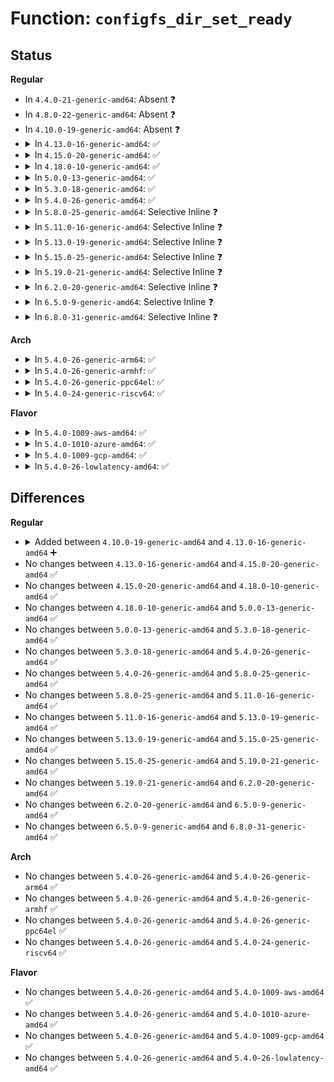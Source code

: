 # Function: <code>configfs_dir_set_ready</code>

## Status
<b>Regular</b>
<ul>
<li>
In <code>4.4.0-21-generic-amd64</code>: Absent ❓
</li>
<li>
In <code>4.8.0-22-generic-amd64</code>: Absent ❓
</li>
<li>
In <code>4.10.0-19-generic-amd64</code>: Absent ❓
</li>
<li>
<details>
<summary>In <code>4.13.0-16-generic-amd64</code>: ✅</summary>

```c
void configfs_dir_set_ready(struct configfs_dirent * sd)
```

```json
{
  "name": "configfs_dir_set_ready",
  "collision_type": "Unique Static",
  "inline_type": "No",
  "funcs": [
    {
      "addr": 18446744071581854944,
      "name": "configfs_dir_set_ready",
      "external": false,
      "loc": "fs/configfs/dir.c:319",
      "file": "fs/configfs/dir.c",
      "inline": "seen, unknown",
      "caller_inline": [],
      "caller_func": [
        "fs/configfs/dir.c:configfs_register_subsystem",
        "fs/configfs/dir.c:configfs_register_group",
        "fs/configfs/dir.c:configfs_mkdir",
        "fs/configfs/dir.c:configfs_dir_set_ready"
      ]
    }
  ],
  "symbols": [
    {
      "addr": 18446744071581854944,
      "name": "configfs_dir_set_ready",
      "section": ".text",
      "bind": "STB_LOCAL",
      "size": 70
    }
  ]
}
```
</details>
</li>
<li>
<details>
<summary>In <code>4.15.0-20-generic-amd64</code>: ✅</summary>

```c
void configfs_dir_set_ready(struct configfs_dirent * sd)
```

```json
{
  "name": "configfs_dir_set_ready",
  "collision_type": "Unique Static",
  "inline_type": "No",
  "funcs": [
    {
      "addr": 18446744071582004816,
      "name": "configfs_dir_set_ready",
      "external": false,
      "loc": "fs/configfs/dir.c:319",
      "file": "fs/configfs/dir.c",
      "inline": "seen, unknown",
      "caller_inline": [],
      "caller_func": [
        "fs/configfs/dir.c:configfs_register_subsystem",
        "fs/configfs/dir.c:configfs_register_group",
        "fs/configfs/dir.c:configfs_mkdir",
        "fs/configfs/dir.c:configfs_dir_set_ready"
      ]
    }
  ],
  "symbols": [
    {
      "addr": 18446744071582004816,
      "name": "configfs_dir_set_ready",
      "section": ".text",
      "bind": "STB_LOCAL",
      "size": 70
    }
  ]
}
```
</details>
</li>
<li>
<details>
<summary>In <code>4.18.0-10-generic-amd64</code>: ✅</summary>

```c
void configfs_dir_set_ready(struct configfs_dirent * sd)
```

```json
{
  "name": "configfs_dir_set_ready",
  "collision_type": "Unique Static",
  "inline_type": "No",
  "funcs": [
    {
      "addr": 18446744071582193088,
      "name": "configfs_dir_set_ready",
      "external": false,
      "loc": "fs/configfs/dir.c:319",
      "file": "fs/configfs/dir.c",
      "inline": "seen, unknown",
      "caller_inline": [],
      "caller_func": [
        "fs/configfs/dir.c:configfs_register_subsystem",
        "fs/configfs/dir.c:configfs_register_group",
        "fs/configfs/dir.c:configfs_mkdir",
        "fs/configfs/dir.c:configfs_dir_set_ready"
      ]
    }
  ],
  "symbols": [
    {
      "addr": 18446744071582193088,
      "name": "configfs_dir_set_ready",
      "section": ".text",
      "bind": "STB_LOCAL",
      "size": 70
    }
  ]
}
```
</details>
</li>
<li>
<details>
<summary>In <code>5.0.0-13-generic-amd64</code>: ✅</summary>

```c
void configfs_dir_set_ready(struct configfs_dirent * sd)
```

```json
{
  "name": "configfs_dir_set_ready",
  "collision_type": "Unique Static",
  "inline_type": "No",
  "funcs": [
    {
      "addr": 18446744071582288304,
      "name": "configfs_dir_set_ready",
      "external": false,
      "loc": "fs/configfs/dir.c:319",
      "file": "fs/configfs/dir.c",
      "inline": "seen, unknown",
      "caller_inline": [],
      "caller_func": [
        "fs/configfs/dir.c:configfs_register_subsystem",
        "fs/configfs/dir.c:configfs_register_group",
        "fs/configfs/dir.c:configfs_mkdir",
        "fs/configfs/dir.c:configfs_dir_set_ready"
      ]
    }
  ],
  "symbols": [
    {
      "addr": 18446744071582288304,
      "name": "configfs_dir_set_ready",
      "section": ".text",
      "bind": "STB_LOCAL",
      "size": 70
    }
  ]
}
```
</details>
</li>
<li>
<details>
<summary>In <code>5.3.0-18-generic-amd64</code>: ✅</summary>

```c
void configfs_dir_set_ready(struct configfs_dirent * sd)
```

```json
{
  "name": "configfs_dir_set_ready",
  "collision_type": "Unique Static",
  "inline_type": "No",
  "funcs": [
    {
      "addr": 18446744071582453520,
      "name": "configfs_dir_set_ready",
      "external": false,
      "loc": "fs/configfs/dir.c:334",
      "file": "fs/configfs/dir.c",
      "inline": "seen, unknown",
      "caller_inline": [],
      "caller_func": [
        "fs/configfs/dir.c:configfs_register_subsystem",
        "fs/configfs/dir.c:configfs_register_group",
        "fs/configfs/dir.c:configfs_mkdir",
        "fs/configfs/dir.c:configfs_dir_set_ready"
      ]
    }
  ],
  "symbols": [
    {
      "addr": 18446744071582453520,
      "name": "configfs_dir_set_ready",
      "section": ".text",
      "bind": "STB_LOCAL",
      "size": 70
    }
  ]
}
```
</details>
</li>
<li>
<details>
<summary>In <code>5.4.0-26-generic-amd64</code>: ✅</summary>

```c
void configfs_dir_set_ready(struct configfs_dirent * sd)
```

```json
{
  "name": "configfs_dir_set_ready",
  "collision_type": "Unique Static",
  "inline_type": "No",
  "funcs": [
    {
      "addr": 18446744071582552976,
      "name": "configfs_dir_set_ready",
      "external": false,
      "loc": "fs/configfs/dir.c:323",
      "file": "fs/configfs/dir.c",
      "inline": "seen, unknown",
      "caller_inline": [],
      "caller_func": [
        "fs/configfs/dir.c:configfs_register_subsystem",
        "fs/configfs/dir.c:configfs_register_group",
        "fs/configfs/dir.c:configfs_mkdir",
        "fs/configfs/dir.c:configfs_dir_set_ready"
      ]
    }
  ],
  "symbols": [
    {
      "addr": 18446744071582552976,
      "name": "configfs_dir_set_ready",
      "section": ".text",
      "bind": "STB_LOCAL",
      "size": 70
    }
  ]
}
```
</details>
</li>
<li>
<details>
<summary>In <code>5.8.0-25-generic-amd64</code>: Selective Inline ❓</summary>

```c
void configfs_dir_set_ready(struct configfs_dirent * sd)
```

```json
{
  "name": "configfs_dir_set_ready",
  "collision_type": "Unique Static",
  "inline_type": "Selective",
  "funcs": [
    {
      "addr": 18446744071582869536,
      "name": "configfs_dir_set_ready",
      "external": false,
      "loc": "fs/configfs/dir.c:323",
      "file": "fs/configfs/dir.c",
      "inline": "not declared, inlined",
      "caller_inline": [
        "fs/configfs/dir.c:configfs_register_group"
      ],
      "caller_func": [
        "fs/configfs/dir.c:configfs_register_subsystem",
        "fs/configfs/dir.c:configfs_register_group",
        "fs/configfs/dir.c:configfs_mkdir"
      ]
    }
  ],
  "symbols": [
    {
      "addr": 18446744071582860592,
      "name": "configfs_dir_set_ready",
      "section": ".text",
      "bind": "STB_LOCAL",
      "size": 603
    }
  ]
}
```
</details>
</li>
<li>
<details>
<summary>In <code>5.11.0-16-generic-amd64</code>: Selective Inline ❓</summary>

```c
void configfs_dir_set_ready(struct configfs_dirent * sd)
```

```json
{
  "name": "configfs_dir_set_ready",
  "collision_type": "Unique Static",
  "inline_type": "Selective",
  "funcs": [
    {
      "addr": 18446744071582942448,
      "name": "configfs_dir_set_ready",
      "external": false,
      "loc": "fs/configfs/dir.c:324",
      "file": "fs/configfs/dir.c",
      "inline": "not declared, inlined",
      "caller_inline": [
        "fs/configfs/dir.c:configfs_register_group"
      ],
      "caller_func": [
        "fs/configfs/dir.c:configfs_register_subsystem",
        "fs/configfs/dir.c:configfs_register_group",
        "fs/configfs/dir.c:configfs_mkdir"
      ]
    }
  ],
  "symbols": [
    {
      "addr": 18446744071582933584,
      "name": "configfs_dir_set_ready",
      "section": ".text",
      "bind": "STB_LOCAL",
      "size": 603
    }
  ]
}
```
</details>
</li>
<li>
<details>
<summary>In <code>5.13.0-19-generic-amd64</code>: Selective Inline ❓</summary>

```c
void configfs_dir_set_ready(struct configfs_dirent * sd)
```

```json
{
  "name": "configfs_dir_set_ready",
  "collision_type": "Unique Static",
  "inline_type": "Selective",
  "funcs": [
    {
      "addr": 18446744071582969985,
      "name": "configfs_dir_set_ready",
      "external": false,
      "loc": "fs/configfs/dir.c:322",
      "file": "fs/configfs/dir.c",
      "inline": "not declared, inlined",
      "caller_inline": [
        "fs/configfs/dir.c:configfs_register_subsystem",
        "fs/configfs/dir.c:configfs_register_group"
      ],
      "caller_func": [
        "fs/configfs/dir.c:configfs_register_subsystem",
        "fs/configfs/dir.c:configfs_register_group",
        "fs/configfs/dir.c:configfs_mkdir"
      ]
    }
  ],
  "symbols": [
    {
      "addr": 18446744071582961152,
      "name": "configfs_dir_set_ready",
      "section": ".text",
      "bind": "STB_LOCAL",
      "size": 633
    }
  ]
}
```
</details>
</li>
<li>
<details>
<summary>In <code>5.15.0-25-generic-amd64</code>: Selective Inline ❓</summary>

```c
void configfs_dir_set_ready(struct configfs_dirent * sd)
```

```json
{
  "name": "configfs_dir_set_ready",
  "collision_type": "Unique Static",
  "inline_type": "Selective",
  "funcs": [
    {
      "addr": 18446744071583305585,
      "name": "configfs_dir_set_ready",
      "external": false,
      "loc": "fs/configfs/dir.c:330",
      "file": "fs/configfs/dir.c",
      "inline": "not declared, inlined",
      "caller_inline": [
        "fs/configfs/dir.c:configfs_register_subsystem",
        "fs/configfs/dir.c:configfs_register_group"
      ],
      "caller_func": [
        "fs/configfs/dir.c:configfs_register_subsystem",
        "fs/configfs/dir.c:configfs_register_group",
        "fs/configfs/dir.c:configfs_mkdir"
      ]
    }
  ],
  "symbols": [
    {
      "addr": 18446744071583296768,
      "name": "configfs_dir_set_ready",
      "section": ".text",
      "bind": "STB_LOCAL",
      "size": 633
    }
  ]
}
```
</details>
</li>
<li>
<details>
<summary>In <code>5.19.0-21-generic-amd64</code>: Selective Inline ❓</summary>

```c
void configfs_dir_set_ready(struct configfs_dirent * sd)
```

```json
{
  "name": "configfs_dir_set_ready",
  "collision_type": "Unique Static",
  "inline_type": "Selective",
  "funcs": [
    {
      "addr": 18446744071583812330,
      "name": "configfs_dir_set_ready",
      "external": false,
      "loc": "fs/configfs/dir.c:330",
      "file": "fs/configfs/dir.c",
      "inline": "not declared, inlined",
      "caller_inline": [
        "fs/configfs/dir.c:configfs_register_subsystem",
        "fs/configfs/dir.c:configfs_register_group"
      ],
      "caller_func": [
        "fs/configfs/dir.c:configfs_register_subsystem",
        "fs/configfs/dir.c:configfs_register_group",
        "fs/configfs/dir.c:configfs_mkdir"
      ]
    }
  ],
  "symbols": [
    {
      "addr": 18446744071583804976,
      "name": "configfs_dir_set_ready",
      "section": ".text",
      "bind": "STB_LOCAL",
      "size": 760
    }
  ]
}
```
</details>
</li>
<li>
<details>
<summary>In <code>6.2.0-20-generic-amd64</code>: Selective Inline ❓</summary>

```c
void configfs_dir_set_ready(struct configfs_dirent * sd)
```

```json
{
  "name": "configfs_dir_set_ready",
  "collision_type": "Unique Static",
  "inline_type": "Selective",
  "funcs": [
    {
      "addr": 18446744071584433738,
      "name": "configfs_dir_set_ready",
      "external": false,
      "loc": "fs/configfs/dir.c:331",
      "file": "fs/configfs/dir.c",
      "inline": "not declared, inlined",
      "caller_inline": [
        "fs/configfs/dir.c:configfs_register_subsystem",
        "fs/configfs/dir.c:configfs_register_group"
      ],
      "caller_func": [
        "fs/configfs/dir.c:configfs_register_subsystem",
        "fs/configfs/dir.c:configfs_register_group",
        "fs/configfs/dir.c:configfs_mkdir"
      ]
    }
  ],
  "symbols": [
    {
      "addr": 18446744071584425808,
      "name": "configfs_dir_set_ready",
      "section": ".text",
      "bind": "STB_LOCAL",
      "size": 760
    }
  ]
}
```
</details>
</li>
<li>
<details>
<summary>In <code>6.5.0-9-generic-amd64</code>: Selective Inline ❓</summary>

```c
void configfs_dir_set_ready(struct configfs_dirent * sd)
```

```json
{
  "name": "configfs_dir_set_ready",
  "collision_type": "Unique Static",
  "inline_type": "Selective",
  "funcs": [
    {
      "addr": 18446744071584662474,
      "name": "configfs_dir_set_ready",
      "external": false,
      "loc": "fs/configfs/dir.c:331",
      "file": "fs/configfs/dir.c",
      "inline": "not declared, inlined",
      "caller_inline": [
        "fs/configfs/dir.c:configfs_register_subsystem",
        "fs/configfs/dir.c:configfs_register_group"
      ],
      "caller_func": [
        "fs/configfs/dir.c:configfs_register_subsystem",
        "fs/configfs/dir.c:configfs_register_group",
        "fs/configfs/dir.c:configfs_mkdir"
      ]
    }
  ],
  "symbols": [
    {
      "addr": 18446744071584654512,
      "name": "configfs_dir_set_ready",
      "section": ".text",
      "bind": "STB_LOCAL",
      "size": 791
    }
  ]
}
```
</details>
</li>
<li>
<details>
<summary>In <code>6.8.0-31-generic-amd64</code>: Selective Inline ❓</summary>

```c
void configfs_dir_set_ready(struct configfs_dirent * sd)
```

```json
{
  "name": "configfs_dir_set_ready",
  "collision_type": "Unique Static",
  "inline_type": "Selective",
  "funcs": [
    {
      "addr": 18446744071584895150,
      "name": "configfs_dir_set_ready",
      "external": false,
      "loc": "fs/configfs/dir.c:331",
      "file": "fs/configfs/dir.c",
      "inline": "not declared, inlined",
      "caller_inline": [
        "fs/configfs/dir.c:configfs_register_subsystem",
        "fs/configfs/dir.c:configfs_register_group"
      ],
      "caller_func": [
        "fs/configfs/dir.c:configfs_register_subsystem",
        "fs/configfs/dir.c:configfs_register_group",
        "fs/configfs/dir.c:configfs_mkdir"
      ]
    }
  ],
  "symbols": [
    {
      "addr": 18446744071584887168,
      "name": "configfs_dir_set_ready",
      "section": ".text",
      "bind": "STB_LOCAL",
      "size": 791
    }
  ]
}
```
</details>
</li>
</ul>
<b>Arch</b>
<ul>
<li>
<details>
<summary>In <code>5.4.0-26-generic-arm64</code>: ✅</summary>

```c
void configfs_dir_set_ready(struct configfs_dirent * sd)
```

```json
{
  "name": "configfs_dir_set_ready",
  "collision_type": "Unique Static",
  "inline_type": "No",
  "funcs": [
    {
      "addr": 18446603336494192920,
      "name": "configfs_dir_set_ready",
      "external": false,
      "loc": "fs/configfs/dir.c:323",
      "file": "fs/configfs/dir.c",
      "inline": "seen, unknown",
      "caller_inline": [],
      "caller_func": [
        "fs/configfs/dir.c:configfs_register_subsystem",
        "fs/configfs/dir.c:configfs_register_group",
        "fs/configfs/dir.c:configfs_mkdir",
        "fs/configfs/dir.c:configfs_dir_set_ready"
      ]
    }
  ],
  "symbols": [
    {
      "addr": 18446603336494192920,
      "name": "configfs_dir_set_ready",
      "section": ".text",
      "bind": "STB_LOCAL",
      "size": 104
    }
  ]
}
```
</details>
</li>
<li>
<details>
<summary>In <code>5.4.0-26-generic-armhf</code>: ✅</summary>

```c
void configfs_dir_set_ready(struct configfs_dirent * sd)
```

```json
{
  "name": "configfs_dir_set_ready",
  "collision_type": "Unique Static",
  "inline_type": "No",
  "funcs": [
    {
      "addr": 3227628732,
      "name": "configfs_dir_set_ready",
      "external": false,
      "loc": "fs/configfs/dir.c:323",
      "file": "fs/configfs/dir.c",
      "inline": "seen, unknown",
      "caller_inline": [],
      "caller_func": [
        "fs/configfs/dir.c:configfs_register_subsystem",
        "fs/configfs/dir.c:configfs_register_group",
        "fs/configfs/dir.c:configfs_mkdir",
        "fs/configfs/dir.c:configfs_dir_set_ready"
      ]
    }
  ],
  "symbols": [
    {
      "addr": 3227628732,
      "name": "configfs_dir_set_ready",
      "section": ".text",
      "bind": "STB_LOCAL",
      "size": 104
    }
  ]
}
```
</details>
</li>
<li>
<details>
<summary>In <code>5.4.0-26-generic-ppc64el</code>: ✅</summary>

```c
void configfs_dir_set_ready(struct configfs_dirent * sd)
```

```json
{
  "name": "configfs_dir_set_ready",
  "collision_type": "Unique Static",
  "inline_type": "No",
  "funcs": [
    {
      "addr": 13835058055287884032,
      "name": "configfs_dir_set_ready",
      "external": false,
      "loc": "fs/configfs/dir.c:323",
      "file": "fs/configfs/dir.c",
      "inline": "seen, unknown",
      "caller_inline": [],
      "caller_func": [
        "fs/configfs/dir.c:configfs_register_subsystem",
        "fs/configfs/dir.c:configfs_register_group",
        "fs/configfs/dir.c:configfs_mkdir",
        "fs/configfs/dir.c:configfs_dir_set_ready"
      ]
    }
  ],
  "symbols": [
    {
      "addr": 13835058055287884032,
      "name": "configfs_dir_set_ready",
      "section": ".text",
      "bind": "STB_LOCAL",
      "size": 140
    }
  ]
}
```
</details>
</li>
<li>
<details>
<summary>In <code>5.4.0-24-generic-riscv64</code>: ✅</summary>

```c
void configfs_dir_set_ready(struct configfs_dirent * sd)
```

```json
{
  "name": "configfs_dir_set_ready",
  "collision_type": "Unique Static",
  "inline_type": "No",
  "funcs": [
    {
      "addr": 18446743936273655172,
      "name": "configfs_dir_set_ready",
      "external": false,
      "loc": "fs/configfs/dir.c:323",
      "file": "fs/configfs/dir.c",
      "inline": "seen, unknown",
      "caller_inline": [],
      "caller_func": [
        "fs/configfs/dir.c:configfs_register_subsystem",
        "fs/configfs/dir.c:configfs_register_group",
        "fs/configfs/dir.c:configfs_mkdir",
        "fs/configfs/dir.c:configfs_dir_set_ready"
      ]
    }
  ],
  "symbols": [
    {
      "addr": 18446743936273655172,
      "name": "configfs_dir_set_ready",
      "section": ".text",
      "bind": "STB_LOCAL",
      "size": 88
    }
  ]
}
```
</details>
</li>
</ul>
<b>Flavor</b>
<ul>
<li>
<details>
<summary>In <code>5.4.0-1009-aws-amd64</code>: ✅</summary>

```c
void configfs_dir_set_ready(struct configfs_dirent * sd)
```

```json
{
  "name": "configfs_dir_set_ready",
  "collision_type": "Unique Static",
  "inline_type": "No",
  "funcs": [
    {
      "addr": 18446744071582521712,
      "name": "configfs_dir_set_ready",
      "external": false,
      "loc": "fs/configfs/dir.c:323",
      "file": "fs/configfs/dir.c",
      "inline": "seen, unknown",
      "caller_inline": [],
      "caller_func": [
        "fs/configfs/dir.c:configfs_register_subsystem",
        "fs/configfs/dir.c:configfs_register_group",
        "fs/configfs/dir.c:configfs_mkdir",
        "fs/configfs/dir.c:configfs_dir_set_ready"
      ]
    }
  ],
  "symbols": [
    {
      "addr": 18446744071582521712,
      "name": "configfs_dir_set_ready",
      "section": ".text",
      "bind": "STB_LOCAL",
      "size": 70
    }
  ]
}
```
</details>
</li>
<li>
<details>
<summary>In <code>5.4.0-1010-azure-amd64</code>: ✅</summary>

```c
void configfs_dir_set_ready(struct configfs_dirent * sd)
```

```json
{
  "name": "configfs_dir_set_ready",
  "collision_type": "Unique Static",
  "inline_type": "No",
  "funcs": [
    {
      "addr": 18446744071582458880,
      "name": "configfs_dir_set_ready",
      "external": false,
      "loc": "fs/configfs/dir.c:323",
      "file": "fs/configfs/dir.c",
      "inline": "seen, unknown",
      "caller_inline": [],
      "caller_func": [
        "fs/configfs/dir.c:configfs_register_subsystem",
        "fs/configfs/dir.c:configfs_register_group",
        "fs/configfs/dir.c:configfs_mkdir",
        "fs/configfs/dir.c:configfs_dir_set_ready"
      ]
    }
  ],
  "symbols": [
    {
      "addr": 18446744071582458880,
      "name": "configfs_dir_set_ready",
      "section": ".text",
      "bind": "STB_LOCAL",
      "size": 70
    }
  ]
}
```
</details>
</li>
<li>
<details>
<summary>In <code>5.4.0-1009-gcp-amd64</code>: ✅</summary>

```c
void configfs_dir_set_ready(struct configfs_dirent * sd)
```

```json
{
  "name": "configfs_dir_set_ready",
  "collision_type": "Unique Static",
  "inline_type": "No",
  "funcs": [
    {
      "addr": 18446744071582512192,
      "name": "configfs_dir_set_ready",
      "external": false,
      "loc": "fs/configfs/dir.c:323",
      "file": "fs/configfs/dir.c",
      "inline": "seen, unknown",
      "caller_inline": [],
      "caller_func": [
        "fs/configfs/dir.c:configfs_register_subsystem",
        "fs/configfs/dir.c:configfs_register_group",
        "fs/configfs/dir.c:configfs_mkdir",
        "fs/configfs/dir.c:configfs_dir_set_ready"
      ]
    }
  ],
  "symbols": [
    {
      "addr": 18446744071582512192,
      "name": "configfs_dir_set_ready",
      "section": ".text",
      "bind": "STB_LOCAL",
      "size": 70
    }
  ]
}
```
</details>
</li>
<li>
<details>
<summary>In <code>5.4.0-26-lowlatency-amd64</code>: ✅</summary>

```c
void configfs_dir_set_ready(struct configfs_dirent * sd)
```

```json
{
  "name": "configfs_dir_set_ready",
  "collision_type": "Unique Static",
  "inline_type": "No",
  "funcs": [
    {
      "addr": 18446744071582592832,
      "name": "configfs_dir_set_ready",
      "external": false,
      "loc": "fs/configfs/dir.c:323",
      "file": "fs/configfs/dir.c",
      "inline": "seen, unknown",
      "caller_inline": [],
      "caller_func": [
        "fs/configfs/dir.c:configfs_register_subsystem",
        "fs/configfs/dir.c:configfs_register_group",
        "fs/configfs/dir.c:configfs_mkdir",
        "fs/configfs/dir.c:configfs_dir_set_ready"
      ]
    }
  ],
  "symbols": [
    {
      "addr": 18446744071582592832,
      "name": "configfs_dir_set_ready",
      "section": ".text",
      "bind": "STB_LOCAL",
      "size": 70
    }
  ]
}
```
</details>
</li>
</ul>

## Differences
<b>Regular</b>
<ul>
<li>
<details>
<summary>Added between <code>4.10.0-19-generic-amd64</code> and <code>4.13.0-16-generic-amd64</code> ➕</summary>

```c
void configfs_dir_set_ready(struct configfs_dirent * sd)
```
</details>
</li>
<li>
No changes between <code>4.13.0-16-generic-amd64</code> and <code>4.15.0-20-generic-amd64</code> ✅
</li>
<li>
No changes between <code>4.15.0-20-generic-amd64</code> and <code>4.18.0-10-generic-amd64</code> ✅
</li>
<li>
No changes between <code>4.18.0-10-generic-amd64</code> and <code>5.0.0-13-generic-amd64</code> ✅
</li>
<li>
No changes between <code>5.0.0-13-generic-amd64</code> and <code>5.3.0-18-generic-amd64</code> ✅
</li>
<li>
No changes between <code>5.3.0-18-generic-amd64</code> and <code>5.4.0-26-generic-amd64</code> ✅
</li>
<li>
No changes between <code>5.4.0-26-generic-amd64</code> and <code>5.8.0-25-generic-amd64</code> ✅
</li>
<li>
No changes between <code>5.8.0-25-generic-amd64</code> and <code>5.11.0-16-generic-amd64</code> ✅
</li>
<li>
No changes between <code>5.11.0-16-generic-amd64</code> and <code>5.13.0-19-generic-amd64</code> ✅
</li>
<li>
No changes between <code>5.13.0-19-generic-amd64</code> and <code>5.15.0-25-generic-amd64</code> ✅
</li>
<li>
No changes between <code>5.15.0-25-generic-amd64</code> and <code>5.19.0-21-generic-amd64</code> ✅
</li>
<li>
No changes between <code>5.19.0-21-generic-amd64</code> and <code>6.2.0-20-generic-amd64</code> ✅
</li>
<li>
No changes between <code>6.2.0-20-generic-amd64</code> and <code>6.5.0-9-generic-amd64</code> ✅
</li>
<li>
No changes between <code>6.5.0-9-generic-amd64</code> and <code>6.8.0-31-generic-amd64</code> ✅
</li>
</ul>
<b>Arch</b>
<ul>
<li>
No changes between <code>5.4.0-26-generic-amd64</code> and <code>5.4.0-26-generic-arm64</code> ✅
</li>
<li>
No changes between <code>5.4.0-26-generic-amd64</code> and <code>5.4.0-26-generic-armhf</code> ✅
</li>
<li>
No changes between <code>5.4.0-26-generic-amd64</code> and <code>5.4.0-26-generic-ppc64el</code> ✅
</li>
<li>
No changes between <code>5.4.0-26-generic-amd64</code> and <code>5.4.0-24-generic-riscv64</code> ✅
</li>
</ul>
<b>Flavor</b>
<ul>
<li>
No changes between <code>5.4.0-26-generic-amd64</code> and <code>5.4.0-1009-aws-amd64</code> ✅
</li>
<li>
No changes between <code>5.4.0-26-generic-amd64</code> and <code>5.4.0-1010-azure-amd64</code> ✅
</li>
<li>
No changes between <code>5.4.0-26-generic-amd64</code> and <code>5.4.0-1009-gcp-amd64</code> ✅
</li>
<li>
No changes between <code>5.4.0-26-generic-amd64</code> and <code>5.4.0-26-lowlatency-amd64</code> ✅
</li>
</ul>
